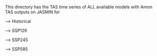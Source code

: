 This directory has the TAS time series of ALL available models with Amon TAS outputs on JASMIN for

--> Historical

--> SSP126

--> SSP245

--> SSP585
